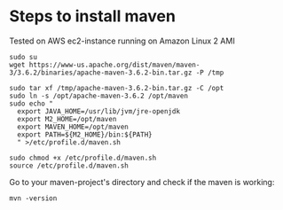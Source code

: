 # Steps to install maven 

Tested on AWS ec2-instance running on Amazon Linux 2 AMI

    sudo su 
    wget https://www-us.apache.org/dist/maven/maven-3/3.6.2/binaries/apache-maven-3.6.2-bin.tar.gz -P /tmp

    sudo tar xf /tmp/apache-maven-3.6.2-bin.tar.gz -C /opt
    sudo ln -s /opt/apache-maven-3.6.2 /opt/maven
    sudo echo "
      export JAVA_HOME=/usr/lib/jvm/jre-openjdk
      export M2_HOME=/opt/maven
      export MAVEN_HOME=/opt/maven
      export PATH=${M2_HOME}/bin:${PATH}
      " >/etc/profile.d/maven.sh

    sudo chmod +x /etc/profile.d/maven.sh
    source /etc/profile.d/maven.sh


Go to your maven-project's directory and check if the maven is working:

    mvn -version
